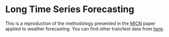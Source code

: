# Long Time Series Forecasting
This is a reproduction of the methodology presented in the [MICN](https://openreview.net/pdf?id=zt53IDUR1U) paper applied to weather forecasting.
You can find other train/test data from [here](https://www.bgc-jena.mpg.de/wetter/).